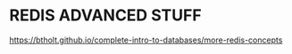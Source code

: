 # REDIS ADVANCED STUFF

<https://btholt.github.io/complete-intro-to-databases/more-redis-concepts>

